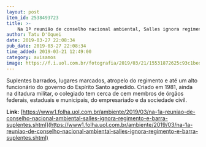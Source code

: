 ```yaml
---
layout: post
item_id: 2538493723
title: >-
    Na 1ª reunião de conselho nacional ambiental, Salles ignora regimento e barra suplentes
author: Tatu D'Oquei
date: 2019-03-27 22:08:34
pub_date: 2019-03-27 22:08:34
time_added: 2019-03-21 12:49:00
category: avisamos
image: https://f.i.uol.com.br/fotografia/2019/03/21/15531872625c93c1bed0e3e_1553187262_3x2_md.jpg
---
```


Suplentes barrados, lugares marcados, atropelo do regimento e até um alto funcionário do governo do Espírito Santo agredido. Criado em 1981, ainda na ditadura militar, o colegiado tem cerca de cem membros de órgãos federais, estaduais e municipais, do empresariado e da sociedade civil.

**Link:** [https://www1.folha.uol.com.br/ambiente/2019/03/na-1a-reuniao-de-conselho-nacional-ambiental-salles-ignora-regimento-e-barra-suplentes.shtml](https://www1.folha.uol.com.br/ambiente/2019/03/na-1a-reuniao-de-conselho-nacional-ambiental-salles-ignora-regimento-e-barra-suplentes.shtml)

